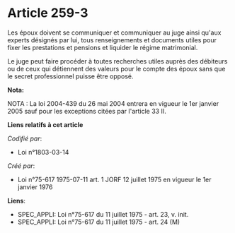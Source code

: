 # Article 259-3

Les époux doivent se communiquer et communiquer au juge ainsi qu'aux experts désignés par lui, tous renseignements et
documents utiles pour fixer les prestations et pensions et liquider le régime matrimonial.

Le juge peut faire procéder à toutes recherches utiles auprès des débiteurs ou de ceux qui détiennent des valeurs pour le
compte des époux sans que le secret professionnel puisse être opposé.

**Nota:**

NOTA : La loi 2004-439 du 26 mai 2004 entrera en vigueur le 1er janvier 2005 sauf pour les exceptions citées par l'article 33
II.

**Liens relatifs à cet article**

_Codifié par_:

  - Loi n°1803-03-14

_Créé par_:

  - Loi n°75-617 1975-07-11 art. 1 JORF 12 juillet 1975 en vigueur le 1er janvier 1976

**Liens**:

  - SPEC_APPLI: Loi n°75-617 du 11 juillet 1975 - art. 23, v. init.
  - SPEC_APPLI: Loi n°75-617 du 11 juillet 1975 - art. 24 (M)
